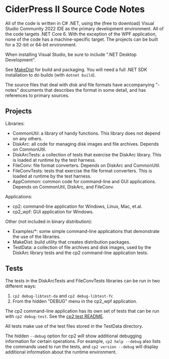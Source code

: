 # CiderPress II Source Code Notes #

All of the code is written in C# .NET, using the (free to download) Visual
Studio Community 2022 IDE as the primary development environment.  All of
the code targets .NET Core 6.  With the exception of the WPF application,
none of the code has a machine-specific target.  The projects can be built
for a 32-bit or 64-bit environment.

When installing Visual Studio, be sure to include ".NET Desktop Development".

See [MakeDist](MakeDist/README.md) for build and packaging.  You will need a
full .NET SDK installation to do builds (with `dotnet build`).

The source files that deal with disk and file formats have accompanying
"-notes" documents that describes the format in some detail, and has
references to primary sources.

## Projects ##

Libraries:

 - CommonUtil: a library of handy functions.  This library does not depend
   on any others.
 - DiskArc: all code for managing disk images and file archives.  Depends
   on CommonUtil.
 - DiskArcTests: a collection of tests that exercise the DiskArc library.
   This is loaded at runtime by the test harness.
 - FileConv: file format converters.  Depends on DiskArc and CommonUtil.
 - FileConvTests: tests that exercise the file format converters.  This is
   loaded at runtime by the test harness.
 - AppCommon: common code for command-line and GUI applications.  Depends
   on CommonUtil, DiskArc, and FileConv.

Applications:

 - cp2: command-line application for Windows, Linux, Mac, et.al.
 - cp2_wpf: GUI application for Windows.

Other (not included in binary distribution):

 - Examples/*: some simple command-line applications that demonstrate
   the use of the libraries.
 - MakeDist: build utility that creates distribution packages.
 - TestData: a collection of file archives and disk images, used by the
   DiskArc library tests and the cp2 command-line application tests.

## Tests ##

The tests in the DiskArcTests and FileConvTests libraries can be run in two
different ways:

 1. `cp2 debug-libtest-da` and `cp2 debug-libtest-fc`
 2. From the hidden "DEBUG" menu in the cp2_wpf application.

The cp2 command-line application has its own set of tests that can be run with
`cp2 debug-test`.  See the [cp2 test README](cp2/Tests/README.md).

All tests make use of the test files stored in the TestData directory.

The hidden `--debug` option for cp2 will show additional debugging information
for certain operations.  For example, `cp2 help --debug` also lists the
commands used to run the tests, and `cp2 version --debug` will display
additional information about the runtime environment.
